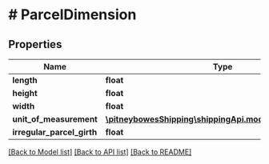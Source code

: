 # # ParcelDimension

## Properties

Name | Type | Description | Notes
------------ | ------------- | ------------- | -------------
**length** | **float** |  | [optional] 
**height** | **float** |  | [optional] 
**width** | **float** |  | [optional] 
**unit_of_measurement** | [**\pitneybowesShipping\shippingApi.model\UnitOfDimension**](UnitOfDimension.md) |  | [optional] 
**irregular_parcel_girth** | **float** |  | [optional] 

[[Back to Model list]](../../README.md#documentation-for-models) [[Back to API list]](../../README.md#documentation-for-api-endpoints) [[Back to README]](../../README.md)


